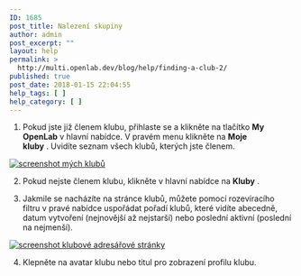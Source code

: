 ```yaml
---
ID: 1685
post_title: Nalezení skupiny
author: admin
post_excerpt: ""
layout: help
permalink: >
  http://multi.openlab.dev/blog/help/finding-a-club-2/
published: true
post_date: 2018-01-15 22:04:55
help_tags: [ ]
help_category: [ ]
---
```

1. Pokud jste již členem klubu, přihlaste se a klikněte na tlačítko <strong>My OpenLab</strong> v hlavní nabídce. V pravém menu klikněte na <strong>Moje kluby</strong> . Uvidíte seznam všech klubů, kterých jste členem.

<a href="https://lab.urad.online/wp-content/uploads/2012/09/Finding_Club_1_v2.png"><img class="alignnone wp-image-36203 size-full" title="Finding_club_1" src="https://openlab.citytech.cuny.edu/wp-content/uploads/2012/09/Finding_Club_1_v2.png" alt="screenshot mých klubů" /></a>

2. Pokud nejste členem klubu, klikněte v hlavní nabídce na <strong>Kluby</strong> .

3. Jakmile se nacházíte na stránce klubů, můžete pomocí rozevíracího filtru v pravé nabídce uspořádat pořadí klubů, které vidíte abecedně, datum vytvoření (nejnovější až nejstarší) nebo poslední aktivní (poslední na nejmenší).

<a href="https://lab.urad.online/wp-content/uploads/2012/09/Finding_Club_2_v2.png"><img class="alignnone wp-image-36205 size-full" title="Finding_club_2" src="https://openlab.citytech.cuny.edu/wp-content/uploads/2012/09/Finding_Club_2_v2.png" alt="screenshot klubové adresářové stránky" /></a>

4. Klepněte na avatar klubu nebo titul pro zobrazení profilu klubu.